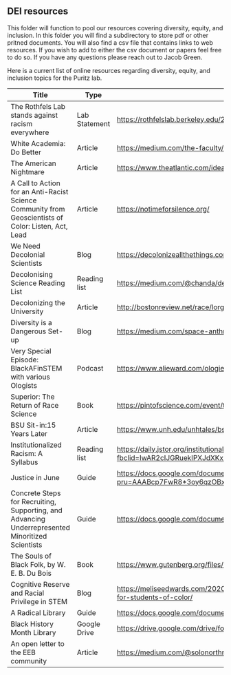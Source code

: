 
## DEI resources

This folder will function to pool our resources covering diversity, equity, and inclusion. In this folder you will find a subdirectory to store pdf or other pritned documents. You will also find a csv file that contains links to web resources. If you wish to add to either the csv document or papers feel free to do so. If you have any questions please reach out to Jacob Green.

Here is a current list of online resources regarding diversity, equity, and inclusion topics for the Puritz lab.

|Title                                                                                               |Type         |Link
|----------------------------------------------------------------------------------------------------|-------------|----
|The Rothfels Lab stands against racism everywhere                                                   |Lab Statement|https://rothfelslab.berkeley.edu/2020/06/04/the-rothfels-lab-stands-against-racism-everywhere/
|White Academia: Do Better                                                                           |Article      |https://medium.com/the-faculty/white-academia-do-better-fa96cede1fc5
|The American Nightmare                                                                              |Article      |https://www.theatlantic.com/ideas/archive/2020/06/american-nightmare/612457/                    
|A Call to Action for an Anti-Racist Science Community from Geoscientists of Color: Listen, Act, Lead|Article      |https://notimeforsilence.org/
|We Need Decolonial Scientists                                                                       |Blog         |https://decolonizeallthethings.com/2016/11/10/we-need-decolonial-scientists/
|Decolonising Science Reading List                                                                   |Reading list |https://medium.com/@chanda/decolonising-science-reading-list-339fb773d51f
|Decolonizing the University                                                                         |Article      |http://bostonreview.net/race/lorgia-garcia-pena-mordecai-lyon-decolonize-university
|Diversity is a Dangerous Set-up                                                                     |Blog         |https://medium.com/space-anthropology/diversity-is-a-dangerous-set-up-8cee942e7f22
|Very Special Episode: BlackAFinSTEM with various Ologists                                           |Podcast      |https://www.alieward.com/ologies/blackafinstem
|Superior: The Return of Race Science                                                                |Book         |https://pintofscience.com/event/the-return-of-race-science
|BSU Sit-in:15 Years Later                                                                           |Article      |https://www.unh.edu/unhtales/bsu-sit-in-15-years-later/
|Institutionalized Racism: A Syllabus                                                                |Reading list |https://daily.jstor.org/institutionalized-racism-a-syllabus/?fbclid=IwAR2cIJGRuekIPXJdXKxrX3HRF2Cp_UkpBa4vsaNNjTo99rfQ20lL2eDSnGc
|Justice in June                                                                                     |Guide |https://docs.google.com/document/d/1H-Vxs6jEUByXylMS2BjGH1kQ7mEuZnHpPSs1Bpaqmw0/preview?pru=AAABcp7FwR8*3oy6qzOBxcj7o3oEnA1gUA#heading=h.8gtktu39kgle
|Concrete Steps for Recruiting, Supporting, and Advancing Underrepresented Minoritized Scientists    |Guide        |https://docs.google.com/document/d/1Ic6bil2AvrQmPFUcUyxcw_FumofKkUo3VLsU7qG0cTk/mobilebasic
|The Souls of Black Folk, by W. E. B. Du Bois                                                        |Book         |https://www.gutenberg.org/files/408/408-h/408-h.htm
|Cognitive Reserve and Racial Privilege in STEM                                                      |Blog |https://meliseedwards.com/2020/05/10/cognitive-reserve-in-stem-disproportionate-labor-and-outcomes-for-students-of-color/
|A Radical Library                                                                                   |Guide        |https://docs.google.com/document/u/1/d/13Liu5aTBEdqqqntfOyAgK9IH5sfMwM4ZE1wlSE5IJUw/mobilebasic
|Black History Month Library                                                                         |Google Drive |https://drive.google.com/drive/folders/0Bz011IF2Pu9TUWIxVWxybGJ1Ync
|An open letter to the EEB community                                                                 |Article      |https://medium.com/@solonorthrowan/an-open-letter-to-the-eeb-community-7bd89330e554
